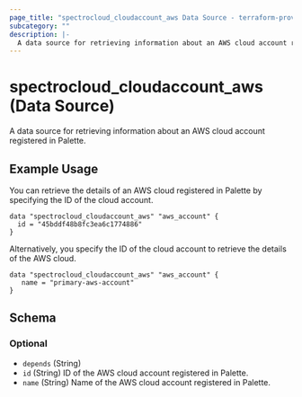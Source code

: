 ```yaml
---
page_title: "spectrocloud_cloudaccount_aws Data Source - terraform-provider-spectrocloud"
subcategory: ""
description: |-
  A data source for retrieving information about an AWS cloud account registered in Palette.
---
```


# spectrocloud_cloudaccount_aws (Data Source)

  A data source for retrieving information about an AWS cloud account registered in Palette.

## Example Usage


You can retrieve the details of an AWS cloud registered in Palette by specifying the ID of the cloud account.

```hcl
data "spectrocloud_cloudaccount_aws" "aws_account" {
  id = "45bddf48b8fc3ea6c1774886"
}
```

Alternatively, you specify the ID of the cloud account to retrieve the details of the AWS cloud.

```hcl
data "spectrocloud_cloudaccount_aws" "aws_account" {
   name = "primary-aws-account"
}
```

<!-- schema generated by tfplugindocs -->
## Schema

### Optional

- `depends` (String)
- `id` (String) ID of the AWS cloud account registered in Palette.
- `name` (String) Name of the AWS cloud account registered in Palette.